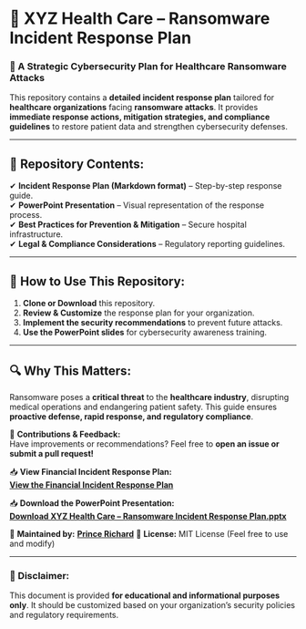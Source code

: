 
# 🏥 XYZ Health Care – Ransomware Incident Response Plan

### 🚨 A Strategic Cybersecurity Plan for Healthcare Ransomware Attacks

This repository contains a **detailed incident response plan** tailored for **healthcare organizations** facing **ransomware attacks**. It provides **immediate response actions, mitigation strategies, and compliance guidelines** to restore patient data and strengthen cybersecurity defenses.

---

## 📌 Repository Contents:
✔ **Incident Response Plan (Markdown format)** – Step-by-step response guide.  
✔ **PowerPoint Presentation** – Visual representation of the response process.  
✔ **Best Practices for Prevention & Mitigation** – Secure hospital infrastructure.  
✔ **Legal & Compliance Considerations** – Regulatory reporting guidelines.  

---

## 🚀 How to Use This Repository:
1. **Clone or Download** this repository.
2. **Review & Customize** the response plan for your organization.
3. **Implement the security recommendations** to prevent future attacks.
4. **Use the PowerPoint slides** for cybersecurity awareness training.

---

## 🔍 Why This Matters:
Ransomware poses a **critical threat** to the **healthcare industry**, disrupting medical operations and endangering patient safety. This guide ensures **proactive defense, rapid response, and regulatory compliance**.

📢 **Contributions & Feedback:**  
Have improvements or recommendations? Feel free to **open an issue or submit a pull request!**  


📥 **View Financial Incident Response Plan:**  
[**View the Financial Incident Response Plan**](https://github.com/Elite-Techs/XYZ-Health-Care-Ransomware-Incident-Response-Plan/blob/main/XYZ_Ransomware_Response_Plan.md)

📥 **Download the PowerPoint Presentation:**  
[**Download XYZ Health Care – Ransomware Incident Response Plan.pptx**](https://github.com/Elite-Techs/XYZ-Health-Care-Ransomware-Incident-Response-Plan/blob/main/XYZ%20Health%20Care%20%E2%80%93%20Ransomware%20Incident%20Response%20Plan.pptx)

   
📌 **Maintained by:** [**Prince Richard**](https://github.com/Elite-Techs)
📌 **License:** MIT License (Feel free to use and modify)  

---

### 🚨 Disclaimer:
This document is provided **for educational and informational purposes only**. It should be customized based on your organization’s security policies and regulatory requirements.
